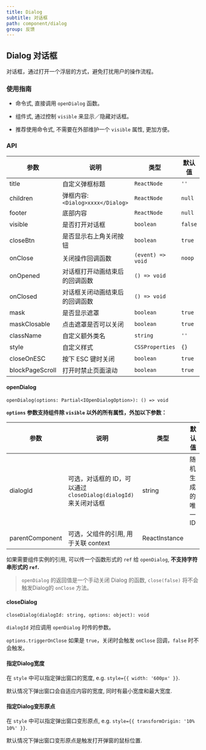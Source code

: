 ```yaml
---
title: Dialog
subtitle: 对话框
path: component/dialog
group: 反馈
---
```


## Dialog 对话框

对话框，通过打开一个浮层的方式，避免打扰用户的操作流程。

### 使用指南

-  命令式, 直接调用 `openDialog` 函数。

-  组件式, 通过控制 `visible` 来显示／隐藏对话框。

-  推荐使用命令式, 不需要在外部维护一个 `visible` 属性, 更加方便。

### API

| 参数             | 说明                             | 类型               | 默认值   |
| --------------- | -------------------------------- | ----------------- | ------- |
| title           | 自定义弹框标题                     | `ReactNode`       | `''`    |
| children        | 弹框内容: `<Dialog>xxxx</Dialog>` | `ReactNode`       | `null`  |
| footer          | 底部内容                          | `ReactNode`       | `null`  |
| visible         | 是否打开对话框                     | `boolean`         | `false` |
| closeBtn        | 是否显示右上角关闭按钮              | `boolean`         | `true`  |
| onClose         | 关闭操作回调函数                   | `(event) => void` | `noop`  |
| onOpened        | 对话框打开动画结束后的回调函数       | `() => void`      |  			 |
| onClosed        | 对话框关闭动画结束后的回调函数       | `() => void`      |  			 |
| mask            | 是否显示遮罩                      | `boolean`         | `true`  |
| maskClosable    | 点击遮罩是否可以关闭                | `boolean`         | `true`  |
| className       | 自定义额外类名                     | `string`          | `''`    |
| style           | 自定义样式                        | `CSSProperties`   | `{}`    |
| closeOnESC      | 按下 ESC 键时关闭                 | `boolean`         | `true`  |
| blockPageScroll | 打开时禁止页面滚动                 | `boolean`         | `true`  |


#### openDialog

`openDialog(options: Partial<IOpenDialogOption>): () => void`

**`options` 参数支持组件除 `visible` 以外的所有属性，外加以下参数：**

| 参数           | 说明                            | 类型     | 默认值      |
| ------------ | ----------------------------- | ------ | -------- |
| dialogId   | 可选，对话框的 ID，可以通过 `closeDialog(dialogId)` 来关闭对话框  | string | 随机生成的唯一ID  |
| parentComponent |  可选，父组件的引用, 用于关联 context   | ReactInstance  |    |

如果需要组件实例的引用, 可以传一个函数形式的 `ref` 给 `openDialog`, **不支持字符串形式的 `ref`.**

> `openDialog` 的返回值是一个手动关闭 Dialog 的函数, `close(false)` 将不会触发Dialog的 `onClose` 方法。

#### closeDialog

`closeDialog(dialogId: string, options: object): void`

`dialogId` 对应调用 `openDialog` 时传的参数。

`options.triggerOnClose` 如果是 `true`，关闭时会触发 `onClose` 回调，`false` 时不会触发。


#### 指定Dialog宽度

在 `style` 中可以指定弹出窗口的宽度, e.g. `style={{ width: '600px' }}`.

默认情况下弹出窗口会自适应内容的宽度, 同时有最小宽度和最大宽度.

#### 指定Dialog变形原点

在 `style` 中可以指定弹出窗口变形原点, e.g. `style={{ transformOrigin: '10% 10%' }}`.

默认情况下弹出窗口变形原点是触发打开弹窗的鼠标位置.
